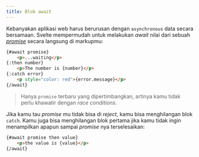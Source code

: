 ```yaml
---
title: Blok await
---
```


Kebanyakan aplikasi web harus berurusan dengan `asynchronous` data secara bersamaan. Svelte mempermudah untuk melakukan *await* nilai dari sebuah [*promise*](https://developer.mozilla.org/en-US/docs/Web/JavaScript/Guide/Using_promises) secara langsung di markupmu:

```html
{#await promise}
	<p>...waiting</p>
{:then number}
	<p>The number is {number}</p>
{:catch error}
	<p style="color: red">{error.message}</p>
{/await}
```

> Hanya `promise` terbaru yang dipertimbangkan, artinya kamu tidak perlu khawatir dengan *race conditions*.

Jika kamu tau *promise* mu tidak bisa di *reject*, kamu bisa menghilangan blok `catch`. Kamu juga bisa menghilangan blok pertama jika kamu tidak ingin menampilkan apapun sampai *promise* nya terselesaikan:

```html
{#await promise then value}
	<p>the value is {value}</p>
{/await}
```
